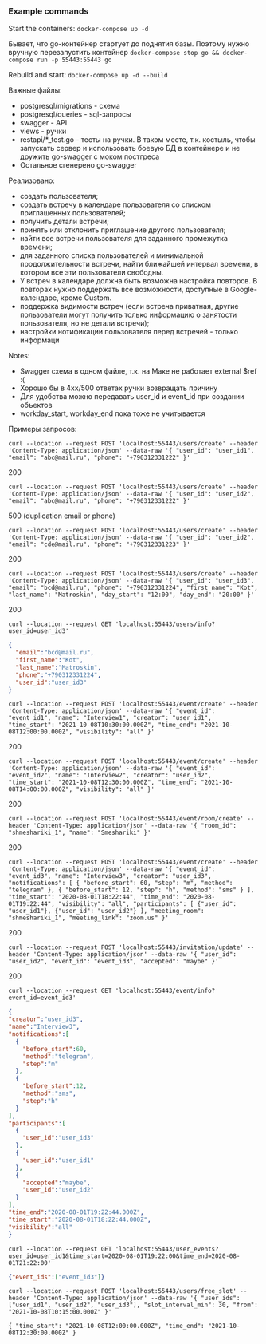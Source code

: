### Example commands
Start the containers: `docker-compose up -d`

Бывает, что go-контейнер стартует до поднятия базы.
Поэтому нужно вручную перезапустить контейнер 
`docker-compose stop go && docker-compose run -p 55443:55443 go`

Rebuild and start: `docker-compose up -d --build`


Важные файлы:
- postgresql/migrations - схема
- postgresql/queries - sql-запросы
- swagger - API
- views - ручки 
- restapi/*_test.go - тесты на ручки. В таком месте, т.к. костыль, чтобы запускать сервер 
  и использовать боевую БД в контейнере и не дружить go-swagger с моком постгреса
- Остальное сгенерено go-swagger

Реализовано:
* создать пользователя;
* создать встречу в календаре пользователя со списком приглашенных пользователей;
* получить детали встречи;
* принять или отклонить приглашение другого пользователя;
* найти все встречи пользователя для заданного промежутка времени;
* для заданного списка пользователей и минимальной продолжительности встречи, найти ближайшей интервал времени, в котором все эти пользователи свободны.
* У встреч в календаре должна быть возможна настройка повторов. В повторах нужно поддержать все возможности, доступные в Google-календаре, кроме Сustom.
* поддержка видимости встреч (если встреча приватная, другие пользователи могут получить только информацию о занятости пользователя, но не детали встречи);
* настройки нотификации пользователя перед встречей - только информаци

Notes:
* Swagger схема в одном файле, т.к. на Маке не работает external $ref :(
* Хорошо бы в 4xx/500 ответах ручки возвращать причину
* Для удобства можно передавать user_id и event_id при создании объектов
* workday_start, workday_end пока тоже не учитывается

Примеры запросов:

`curl --location --request POST 'localhost:55443/users/create' --header 'Content-Type: application/json' --data-raw '{
"user_id": "user_id1",
"email": "abc@mail.ru",
"phone": "+790312331222"
}'`

200

`curl --location --request POST 'localhost:55443/users/create' --header 'Content-Type: application/json' --data-raw '{
"user_id": "user_id2",
"email": "abc@mail.ru",
"phone": "+790312331222"
}'`

500 (duplication email or phone)

`curl --location --request POST 'localhost:55443/users/create' --header 'Content-Type: application/json' --data-raw '{
"user_id": "user_id2",
"email": "cde@mail.ru",
"phone": "+790312331223"
}'`

200

`curl --location --request POST 'localhost:55443/users/create' --header 'Content-Type: application/json' --data-raw '{
"user_id": "user_id3",
"email": "bcd@mail.ru",
"phone": "+790312331224",
"first_name": "Kot",
"last_name": "Matroskin",
"day_start": "12:00",
"day_end": "20:00"
}'`

200

`curl --location --request GET 'localhost:55443/users/info?user_id=user_id3'`

```json
{
  "email":"bcd@mail.ru",
  "first_name":"Kot",
  "last_name":"Matroskin",
  "phone":"+790312331224",
  "user_id":"user_id3"
}
```

`curl --location --request POST 'localhost:55443/event/create' --header 'Content-Type: application/json' --data-raw '{
"event_id": "event_id1",
"name": "Interview1",
"creator": "user_id1",
"time_start": "2021-10-08T10:30:00.000Z",
"time_end": "2021-10-08T12:00:00.000Z",
"visibility": "all"
}'`

200

`curl --location --request POST 'localhost:55443/event/create' --header 'Content-Type: application/json' --data-raw '{
"event_id": "event_id2",
"name": "Interview2",
"creator": "user_id2",
"time_start": "2021-10-08T12:30:00.000Z",
"time_end": "2021-10-08T14:00:00.000Z",
"visibility": "all"
}'`

200

`curl --location --request POST 'localhost:55443/event/room/create' --header 'Content-Type: application/json' --data-raw '{
"room_id": "shmeshariki_1",
"name": "Smeshariki"
}'`

200

`curl --location --request POST 'localhost:55443/event/create' --header 'Content-Type: application/json' --data-raw '{
"event_id": "event_id3",
"name": "Interview3",
"creator": "user_id3",
"notifications": [
{
"before_start": 60,
"step": "m",
"method": "telegram"
},
{
"before_start": 12,
"step": "h",
"method": "sms"
}
],
"time_start": "2020-08-01T18:22:44",
"time_end": "2020-08-01T19:22:44",
"visibility": "all",
"participants": [
{"user_id": "user_id1"},
{"user_id": "user_id2"}
],
"meeting_room": "shmeshariki_1",
"meeting_link": "zoom.us"
}'`

200

`curl --location --request POST 'localhost:55443/invitation/update' --header 'Content-Type: application/json' --data-raw '{
"user_id":  "user_id2",
"event_id": "event_id3",
"accepted": "maybe"
}'`

200

`curl --location --request GET 'localhost:55443/event/info?event_id=event_id3'`

```json
{
"creator":"user_id3",
"name":"Interview3",
"notifications":[
  {
    "before_start":60,
    "method":"telegram",
    "step":"m"
  },
  {
    "before_start":12,
    "method":"sms",
    "step":"h"
  }
],
"participants":[
  {
    "user_id":"user_id3"
  },
  {
    "user_id":"user_id1"
  },
  {
    "accepted":"maybe",
    "user_id":"user_id2"
  }
],
"time_end":"2020-08-01T19:22:44.000Z",
"time_start":"2020-08-01T18:22:44.000Z",
"visibility":"all"
}
```

`curl --location --request GET 'localhost:55443/user_events?user_id=user_id1&time_start=2020-08-01T19:22:00&time_end=2020-08-01T21:22:00'`

```json
{"event_ids":["event_id3"]}
```

`curl --location --request POST 'localhost:55443/users/free_slot' --header 'Content-Type: application/json' --data-raw '{
"user_ids": ["user_id1", "user_id2", "user_id3"],
"slot_interval_min": 30,
"from": "2021-10-08T10:15:00.000Z"
}'`

`{
"time_start": "2021-10-08T12:00:00.000Z",
"time_end": "2021-10-08T12:30:00.000Z"
}`